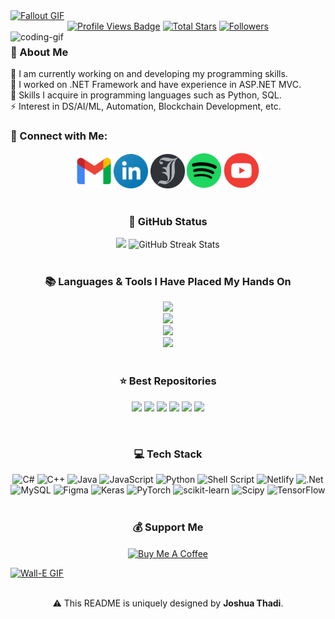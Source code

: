 <!-- Header Wave (Commented Out)
<div align="center">
  <a href="#">
    <img 
      width="100%" 
      src="https://capsule-render.vercel.app/api?type=waving&color=FFA500&height=120&section=header&text=&fontSize=30&fontColor=000000&animation=twinkling"
    />
  </a>
  <br>
</div>
-->

<!-- Footer Wave (Commented Out)
<p align="center">
  <img 
    src="https://capsule-render.vercel.app/api?type=waving&color=FFD700&height=80&section=footer"
    width="100%" 
  />
</p>
-->

<!-- MasterHead -->
<a href="https://github.com/JoshuaThadi/JoshuaThadi/blob/main/fallout_grayscale%20(1).gif">
  <img src="https://github.com/JoshuaThadi/JoshuaThadi/blob/main/fallout_grayscale%20(1).gif" alt="Fallout GIF" style="width:auto; height:auto" />
</a>

<!-- Greeting -->
<!--<h2 align="center">❂ I am Joshua Thadi</h2>-->

<!--<h4 align="left">
✨ I am currently pursuing a Bachelor's degree in Computer Science, with a strong focus on enhancing my programming skills and exploring diverse areas within the IT industry. My academic and personal journey is dedicated to building a solid foundation in computer science fundamentals while engaging with emerging technologies. I strive to acquire knowledge that enables adaptability across diverse technological domains, with a passion for continuous learning, innovation, and applying skills to solve real-world challenges.
</h4>-->

<div align="center">
  <!-- Profile Views -->
  <a href="https://github.com/JoshuaThadi" target="_blank">
    <img src="https://komarev.com/ghpvc/?username=JoshuaThadi&label=Profile%20views&color=5e81ac&style=for-the-badge&logo=github&logoColor=white" alt="Profile Views Badge" /></a>

  <!-- Total Stars -->
  <a href="https://github.com/joshuathadi?tab=repositories&sort=stargazers" target="_blank">
    <img alt="Total Stars" title="Total stars on GitHub" src="https://img.shields.io/github/stars/joshuathadi?style=for-the-badge&label=Stars&color=bf616a&logo=github" /></a>

  <!-- Followers -->
  <a href="https://github.com/joshuathadi?tab=followers" target="_blank">
    <img alt="Followers" title="Follow me on GitHub" src="https://img.shields.io/github/followers/joshuathadi?style=for-the-badge&label=Followers&color=5e81ac&logo=github" /></a>
</div>

<img align="left" alt="coding-gif" width="400" src="https://github.com/JoshuaThadi/JoshuaThadi/blob/main/transparent_gitgif.gif" />

<!-- About Me -->
<h3 align="left">💫 About Me</h3>
<p>
  🌱 I am currently working on and developing my programming skills.<br>
  🔭 I worked on .NET Framework and have experience in ASP.NET MVC.<br>
  💬 Skills I acquire in programming languages such as Python, SQL.<br>
  ⚡ Interest in DS/AI/ML, Automation, Blockchain Development, etc.<br>
</p>

<h3>🧲 Connect with Me:</h3>
<div align="center">
  <a href="mailto:thadijoshua@gmail.com"><img width="55px" src="https://github.com/JoshuaThadi/JoshuaThadi/blob/main/icons/gmail_new_logo.png" alt="Gmail" /></a>
  <a href="https://www.linkedin.com/in/joshuathadi" target="_blank"><img width="55px" src="https://github.com/JoshuaThadi/JoshuaThadi/blob/main/icons/linkedin-blue.png" alt="LinkedIn" /></a>
  <a href="https://masterjudah-bashfolio.netlify.app/" target="_blank"><img width="55px" src="https://github.com/JoshuaThadi/JoshuaThadi/blob/main/icons/11zon_cropped.png" alt="Portfolio" /></a>
  <a href="https://open.spotify.com/playlist/4FMOBw7eopNczgfzspCvIP" target="_blank"><img width="55px" src="https://github.com/JoshuaThadi/JoshuaThadi/blob/main/icons/spotify-icon.png" alt="Spotify" /></a>
  <a href="https://youtube.com/playlist?list=PLAoJfvFSn6qi_8eTKMXdKGMQGQfYOV54n&si=QA1tSQcT_Ogw5DjG" target="_blank"><img width="57px" src="https://github.com/JoshuaThadi/JoshuaThadi/blob/main/icons/youtube-red1.png" alt="YouTube" /></a>
</div>

<br/>

<!-- GitHub Status -->
<h3 align="center">🌱 GitHub Status</h3>
<div align="center">
  <img width="398" src="https://github-readme-stats.vercel.app/api?username=JoshuaThadi&count_private=true&show_icons=true&theme=nord&rank_icon=github&border_radius=8" />
  <img width="420" src="https://nirzak-streak-stats.vercel.app/?user=joshuathadi&theme=nord&hide_border=false" alt="GitHub Streak Stats" />
</div>

<br/>

<!-- Languages & Tools -->
<h3 align="center">📚 Languages & Tools I Have Placed My Hands On</h3>
<div align="center">
  <img src="https://skillicons.dev/icons?i=androidstudio,kotlin,nodejs,mongodb,gitlab,raspberrypi,react,nextjs,tailwind" /><br>
  <img src="https://skillicons.dev/icons?i=bootstrap,html,css,vscode,github,git,notion,figma,pycharm" /><br>
  <img src="https://skillicons.dev/icons?i=c,bash,kali,arch,ubuntu,python,javascript,mysql,dotnet" /><br>
  <img src="https://skillicons.dev/icons?i=cpp,cs,vim,java,htmx,debian,neovim,atom,pwsh" /><br>
</div>

<br/>

<!-- Best Repositories -->
<div align="center">
  <h3>⭐️ Best Repositories</h3>
  <p align="center">
    <a href="https://github.com/JoshuaThadi/Data-Science">
        <img src="https://github-readme-stats.vercel.app/api/pin/?username=JoshuaThadi&repo=Data-Science&theme=default&title_color=000000&icon_color=0366d6&text_color=333333&bg_color=ffffff" /></a>
    <a href="https://github.com/JoshuaThadi/Artificial-Intelligence">
        <img src="https://github-readme-stats.vercel.app/api/pin/?username=JoshuaThadi&repo=Artificial-Intelligence&theme=default&title_color=000000&icon_color=0366d6&text_color=333333&bg_color=ffffff" /></a>
    <a href="https://github.com/JoshuaThadi/Generative-AI">
        <img src="https://github-readme-stats.vercel.app/api/pin/?username=JoshuaThadi&repo=Generative-AI&theme=default&title_color=000000&icon_color=0366d6&text_color=333333&bg_color=ffffff" /></a>
    <a href="https://github.com/JoshuaThadi/MachineLearning-and-DeepLearning">
        <img src="https://github-readme-stats.vercel.app/api/pin/?username=JoshuaThadi&repo=MachineLearning-and-DeepLearning&theme=default&title_color=000000&icon_color=0366d6&text_color=333333&bg_color=ffffff" /></a>
    <a href="https://github.com/JoshuaThadi/Web-Development">
        <img src="https://github-readme-stats.vercel.app/api/pin/?username=JoshuaThadi&repo=Web-Development&theme=default&title_color=000000&icon_color=0366d6&text_color=333333&bg_color=ffffff" /></a>
    <a href="https://github.com/JoshuaThadi/Digital-Products">
        <img src="https://github-readme-stats.vercel.app/api/pin/?username=JoshuaThadi&repo=Digital-Products&theme=default&title_color=000000&icon_color=0366d6&text_color=333333&bg_color=ffffff" /></a>
  </p>
</div>

<br/>

<!-- Tech Stack -->
<h3 align="center">💻 Tech Stack</h3>
<div align="center">
  <img src="https://img.shields.io/badge/c%23-%23239120.svg?style=for-the-badge&logo=csharp&logoColor=white" alt="C#" /> 
  <img src="https://img.shields.io/badge/c++-%2300599C.svg?style=for-the-badge&logo=c%2B%2B&logoColor=white" alt="C++" />
  <img src="https://img.shields.io/badge/java-%23ED8B00.svg?style=for-the-badge&logo=openjdk&logoColor=white" alt="Java" />
  <img src="https://img.shields.io/badge/javascript-%23323330.svg?style=for-the-badge&logo=javascript&logoColor=%23F7DF1E" alt="JavaScript" />
  <img src="https://img.shields.io/badge/python-3670A0?style=for-the-badge&logo=python&logoColor=ffdd54" alt="Python" />
  <img src="https://img.shields.io/badge/shell_script-%23121011.svg?style=for-the-badge&logo=gnu-bash&logoColor=white" alt="Shell Script" />
  <img src="https://img.shields.io/badge/netlify-%23000000.svg?style=for-the-badge&logo=netlify&logoColor=#00C7B7" alt="Netlify" />
  <img src="https://img.shields.io/badge/.NET-5C2D91?style=for-the-badge&logo=.net&logoColor=white" alt=".Net" />
  <img src="https://img.shields.io/badge/mysql-4479A1.svg?style=for-the-badge&logo=mysql&logoColor=white" alt="MySQL" />
  <img src="https://img.shields.io/badge/figma-%23F24E1E.svg?style=for-the-badge&logo=figma&logoColor=white" alt="Figma" />
  <img src="https://img.shields.io/badge/Keras-%23D00000.svg?style=for-the-badge&logo=Keras&logoColor=white" alt="Keras" />
  <img src="https://img.shields.io/badge/PyTorch-%23EE4C2C.svg?style=for-the-badge&logo=PyTorch&logoColor=white" alt="PyTorch" />
  <img src="https://img.shields.io/badge/scikit--learn-%23F7931E.svg?style=for-the-badge&logo=scikit-learn&logoColor=white" alt="scikit-learn" />
  <img src="https://img.shields.io/badge/SciPy-%230C55A5.svg?style=for-the-badge&logo=scipy&logoColor=white" alt="Scipy" />
  <img src="https://img.shields.io/badge/TensorFlow-%23FF6F00.svg?style=for-the-badge&logo=TensorFlow&logoColor=white" alt="TensorFlow" />
</div>

<br/>

<!-- Support -->
<h3 align="center">💰 Support Me</h3>
<p align="center">
  <a href="https://www.buymeacoffee.com/joshuathadi">
    <img align="center" src="https://cdn.buymeacoffee.com/buttons/v2/default-yellow.png" height="40" width="180" alt="Buy Me A Coffee" />
  </a>
</p>

<!-- Ending -->
<a href="https://github.com/JoshuaThadi/Wall-E-Desk/blob/main/green.gif">
  <img src="https://github.com/JoshuaThadi/Wall-E-Desk/blob/main/Pixel-Art-2/green.gif" alt="Wall-E GIF" style="width:auto; height:auto" />
</a>

<img src="https://www.animatedimages.org/data/media/562/animated-line-image-0184.gif" width="100%" height="1" />

<p align="center">
  ⚠️ This README is uniquely designed by <strong>Joshua Thadi</strong>.
</p>
